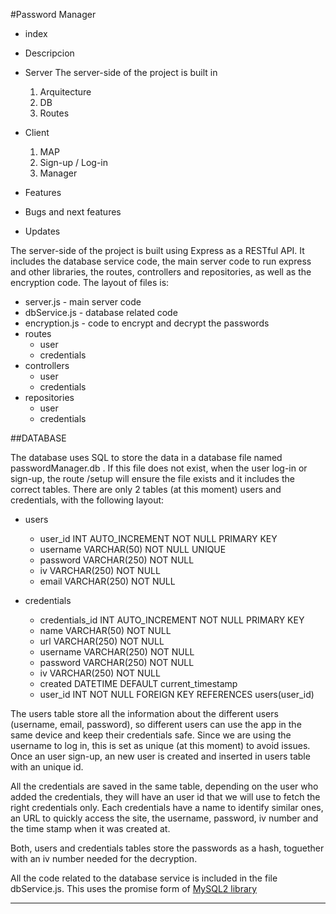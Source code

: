 #Password Manager

- index
- Descripcion

- Server
  The server-side of the project is built in

  1. Arquitecture
  2. DB
  3. Routes

- Client

  1. MAP
  2. Sign-up / Log-in
  3. Manager

- Features

- Bugs and next features

- Updates

The server-side of the project is built using Express as a RESTful API. It includes the database service code, the main server code to run express and other libraries, the routes, controllers and repositories, as well as the encryption code. The layout of files is:

- server.js - main server code
- dbService.js - database related code
- encryption.js - code to encrypt and decrypt the passwords
- routes
  - user
  - credentials
- controllers
  - user
  - credentials
- repositories
  - user
  - credentials

##DATABASE

The database uses SQL to store the data in a database file named passwordManager.db . If this file does not exist, when the user log-in or sign-up, the route /setup will ensure the file exists and it includes the correct tables. There are only 2 tables (at this moment) users and credentials, with the following layout:

- users

  - user_id INT AUTO_INCREMENT NOT NULL PRIMARY KEY
  - username VARCHAR(50) NOT NULL UNIQUE
  - password VARCHAR(250) NOT NULL
  - iv VARCHAR(250) NOT NULL
  - email VARCHAR(250) NOT NULL

- credentials
  - credentials_id INT AUTO_INCREMENT NOT NULL PRIMARY KEY
  - name VARCHAR(50) NOT NULL
  - url VARCHAR(250) NOT NULL
  - username VARCHAR(250) NOT NULL
  - password VARCHAR(250) NOT NULL
  - iv VARCHAR(250) NOT NULL
  - created DATETIME DEFAULT current_timestamp
  - user_id INT NOT NULL FOREIGN KEY REFERENCES users(user_id)

The users table store all the information about the different users (username, email, password), so different users can use the app in the same device and keep their credentials safe. Since we are using the username to log in, this is set as unique (at this moment) to avoid issues. Once an user sign-up, an new user is created and inserted in users table with an unique id.

All the credentials are saved in the same table, depending on the user who added the credentials, they will have an user id that we will use to fetch the right credentials only. Each credentials have a name to identify similar ones, an URL to quickly access the site, the username, password, iv number and the time stamp when it was created at.

Both, users and credentials tables store the passwords as a hash, toguether with an iv number needed for the decryption.

All the code related to the database service is included in the file dbService.js. This uses the promise form of [MySQL2 library](https://www.npmjs.com/package/mysql2)

---
